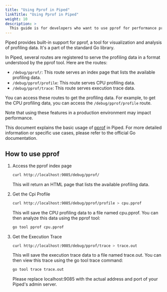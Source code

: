 ```yaml
---
title: "Using Pprof in Piped"
linkTitle: "Using Pprof in Piped"
weight: 10
description: >
  This guide is for developers who want to use pprof for performance profiling in Piped.
---
```


Piped provides built-in support for pprof, a tool for visualization and analysis of profiling data. It's a part of the standard Go library.

In Piped, several routes are registered to serve the profiling data in a format understood by the pprof tool. Here are the routes:

- `/debug/pprof/`: This route serves an index page that lists the available profiling data.
- `/debug/pprof/profile`: This route serves CPU profiling data.
- `/debug/pprof/trace`: This route serves execution trace data.

You can access these routes to get the profiling data. For example, to get the CPU profiling data, you can access the `/debug/pprof/profile` route.  

Note that using these features in a production environment may impact performance.  

This document explains the basic usage of [pprof](https://pkg.go.dev/net/http/pprof) in Piped. For more detailed information or specific use cases, please refer to the official Go documentation.

## How to use pprof

1. Access the pprof index page
    ```bash
    curl http://localhost:9085/debug/pprof/
    ```
    This will return an HTML page that lists the available profiling data.

2. Get the Cpi Profile
    ```bash
    curl http://localhost:9085/debug/pprof/profile > cpu.pprof
    ```
    This will save the CPU profiling data to a file named cpu.pprof. You can then analyze this data using the pprof tool:
    ```bash
    go tool pprof cpu.pprof
    ```

3. Get the Execution Trace
      ```bash
      curl http://localhost:9085/debug/pprof/trace > trace.out
      ```
      This will save the execution trace data to a file named trace.out. You can then view this trace using the go tool trace command:
      ```bash
      go tool trace trace.out
      ```
      Please replace localhost:9085 with the actual address and port of your Piped's admin server.

